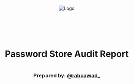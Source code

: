 <!DOCTYPE html>
<html>
<head>
<style>
    .full-page {
        width:  100%;
        height:  100vh; /* This will make the div take up the full viewport height */
        display: flex;
        flex-direction: column;
        justify-content: center;
        align-items: center;
    }
    .full-page img {
        max-width:  200;
        max-height:  200;
        margin-bottom: 5rem;
    }
    .full-page div{
        display: flex;
        flex-direction: column;
        justify-content: center;
        align-items: center;
    }
</style>
</head>
<body>

<div class="full-page">
    <img src="https://github.com/rafael-abuawad.png" alt="Logo">
    <div>
    <h1>Password Store Audit Report</h1>
    <h3>Prepared by: <a href="https://x.com/rabuawad_" target="_blank">@rabuawad_</a></h3>
    </div>
</div>

</body>
</html>

# Table of Contents
- [Table of Contents](#table-of-contents)
- [Protocol Summary](#protocol-summary)
- [Disclaimer](#disclaimer)
- [Risk Classification](#risk-classification)
- [Audit Details](#audit-details)
  - [Scope](#scope)
  - [Roles](#roles)
- [Executive Summary](#executive-summary)
  - [Issues found](#issues-found)
- [Findings](#findings)
- [High](#high)
- [Medium](#medium)
- [Low](#low)
- [Informational](#informational)
- [Gas](#gas)

# Protocol Summary

PasswordStore is a smart contract application for storing a password. Users should be able to store a password and then retrieve it later. Others should not be able to access the password. 

# Disclaimer

I put a lot of effort into finding as many vulnerabilities in the code within the given time period, but I hold no responsibility for the findings provided in this document. A security audit by the team is not an endorsement of the underlying business or product. The audit was time-boxed, and the review of the code was solely on the security aspects of the Solidity implementation of the contracts.

# Risk Classification

|            |        | Impact |        |     |
| ---------- | ------ | ------ | ------ | --- |
|            |        | High   | Medium | Low |
|            | High   | H      | H/M    | M   |
| Likelihood | Medium | H/M    | M      | M/L |
|            | Low    | M      | M/L    | L   |

I use the [CodeHawks](https://docs.codehawks.com/hawks-auditors/how-to-evaluate-a-finding-severity) severity matrix to determine severity. See the documentation for more details.

# Audit Details 
- Commit Hash:  2e8f81e263b3a9d18fab4fb5c46805ffc10a9990
- Solc Version: 0.8.18
- Chain(s) to deploy contract to: Ethereum

## Scope
```
./src/
└── PasswordStore.sol
```

## Roles
- Owner: The user who can set the password and read the password.
- Outsides: No one else should be able to set or read the password.

# Executive Summary
The audit was really short, since the codebase was really simple, we were able to find multiple issues, including 2 high-severity issues. It took around 2 hours to complete the entire audit.ñ

## Issues found

# Findings

# High (2)

### [H-1] Storing the password onchain makes it visible to anyone, and not private

**Description:** All data stored onchain is visible to anyone and can be read directly from the blockchain. the `PasswordStore::s_password` is intended to be private and only accesible through ther `PasswordStore::getPassword()` function, which is intended to be only accesible to the owner. 

We show one such method of reading any data offchain bellow.

**Impact:** Anyone can read the private password, severly braking the functionality of the protocol.

**Proof of Concept:**

```bash
$ cast storage <contract address> <storage slot> --rpc-url <url>
$ cast parse-bytes32-string <above's command output>
```

**Recommended Mitigation:** Due to this, the overall architecture of the contract should be rethought. One could encrypt the password offchain, and the store the encrypted asword onchain. This woudl require the user to remember another password offchain to decrypt the password. However, you'd also likely want to remove the view function as you don't want the user to accidentally sends a transaction with the password that decrypts your password.

### [H-2] There is no access control set on the `PasswordStore::setPassword` function, allowing anyone to set a new password

**Description:** The `PasswordStore::setPassword` function is an `external` function that doesn't cehck if the caller is the owner, allowing any caller to set a new password.

The natspec of the function and the overall purpose of the smart contract is that `This function allows only the owner to set a new password.`.

```javascript
/// @custom:audit [HIGH] There is no access control set in this external function this means that anyone can set a new password.
function setPassword(string memory newPassword) external {
    s_password = newPassword;
    emit SetNetPassword();
}
```

**Impact:** Allows **anyone** to set a new password.

**Proof of Concept:** (Proof of Code)

Using Foundry fuzzing we can test that indeed multipple random addresses can set the new password.

```javascript
function test_non_owner_can_set_a_new_password(address anyone) public {
    vm.startPrank(anyone);
    string memory expectedPassword = "myNewPassword";
    passwordStore.setPassword(expectedPassword);

    vm.startPrank(owner);
    string memory actualPassword = passwordStore.getPassword();
    assertEq(actualPassword, expectedPassword);
}
```

**Recommended Mitigation:** Add access control conditional to the `PasswordStore::setPassword` function:

```diff
function setPassword(string memory newPassword) external {
+   if (msg.sender != s_owner) {
+       revert PasswordStore__NotOwner();
+   }    
    s_password = newPassword;
    emit SetNetPassword();
}
```

# Gas (1)

### [G-1] Since the `PasswordStore:s_owner` doesn't have any way to change we can set it as an immutable, to save on gas when reading the variable.

**Description:** Since there is no way to change `PasswordStore::s_owner` we can use an `immutable` instead of a regular variable to save on gas.

**Impact:** Increased gas costs when reading the variable.

**Recommended Mitigation:** 

```diff
- address private s_owner;
+ address private immutable s_owner;
```

# Informational (2)

### [I-1] Typo on the event `PasswordStore::SetNetPassword`

**Description:** The event should be called `PasswordStore::SetNewPassword` instead of `PasswordStore::SetNetPassword`. This is to avoid confusion on what the event is about.

**Impact:** Possible confussion.

**Recommended Mitigation:** 

```diff
- event SetNetPassword();
+ event SetNewPassword();
```

### [I-2] Parameter Natspec not used in the function `PasswordStore::getPassword`, could lead to confusion amongts developers

**Description:** `newPassword` parameter is not used in the `PasswordStore::getPassword` function.

**Impact:** Possible confussion.

**Recommended Mitigation:** 
```diff
/*
 * @notice This allows only the owner to retrieve the password.
- * @param newPassword The new password to set.
*/
function getPassword() external view returns (string memory) {
    if (msg.sender != s_owner) {
        revert PasswordStore__NotOwner();
    }
    return s_password;
}
```